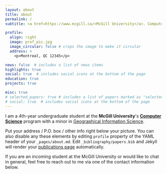 ```yaml
---
layout: about
title: about
permalink: /
subtitle: <a href=https://www.mcgill.ca/>McGill University</a>. Computer Science major, Geographic Information Science minor. Aspiring web developer:)

profile:
  align: right
  image: prof_pic.jpg
  image_circular: false # crops the image to make it circular
  address: >
    <p>Montreal, QC 12345</p>

news: false  # includes a list of news items
highlights: true
social: true  # includes social icons at the bottom of the page
education: true
projects: true

misc: true
# selected_papers: true # includes a list of papers marked as "selected={true}"
# social: true  # includes social icons at the bottom of the page
---
```


I am a 4th-year undergraduate student at the **McGill University**'s [**Computer Science**](https://www.cs.mcgill.ca/) program with a minor in [Geographical Information Science](https://gic.geog.mcgill.ca/).

Put your address / P.O. box / other info right below your picture. You can also disable any these elements by editing `profile` property of the YAML header of your `_pages/about.md`. Edit `_bibliography/papers.bib` and Jekyll will render your [publications page](/al-folio/publications/) automatically.

If you are an incoming student at the McGill University or would like to chat in general, feel free to reach out to me via one of the contact information below.